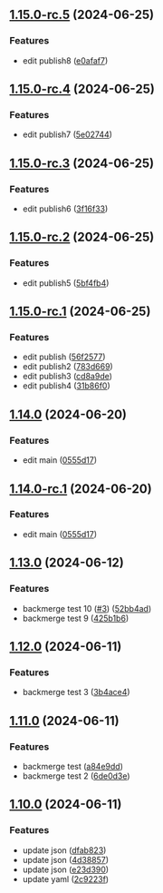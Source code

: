 ## [1.15.0-rc.5](https://github.com/Juyeong-Byeon/ci-deploy/compare/v1.15.0-rc.4...v1.15.0-rc.5) (2024-06-25)

### Features

* edit publish8 ([e0afaf7](https://github.com/Juyeong-Byeon/ci-deploy/commit/e0afaf7ebbdae450425f7aba6b7496d109df76f3))

## [1.15.0-rc.4](https://github.com/Juyeong-Byeon/ci-deploy/compare/v1.15.0-rc.3...v1.15.0-rc.4) (2024-06-25)

### Features

* edit publish7 ([5e02744](https://github.com/Juyeong-Byeon/ci-deploy/commit/5e02744f82731efd2341f67e9996653b8b9195e6))

## [1.15.0-rc.3](https://github.com/Juyeong-Byeon/ci-deploy/compare/v1.15.0-rc.2...v1.15.0-rc.3) (2024-06-25)

### Features

* edit publish6 ([3f16f33](https://github.com/Juyeong-Byeon/ci-deploy/commit/3f16f3384fd397e485e497377741e86c454b8724))

## [1.15.0-rc.2](https://github.com/Juyeong-Byeon/ci-deploy/compare/v1.15.0-rc.1...v1.15.0-rc.2) (2024-06-25)

### Features

* edit publish5 ([5bf4fb4](https://github.com/Juyeong-Byeon/ci-deploy/commit/5bf4fb4096c613ea7bcaaee561b1d1e173a33e53))

## [1.15.0-rc.1](https://github.com/Juyeong-Byeon/ci-deploy/compare/v1.14.0...v1.15.0-rc.1) (2024-06-25)

### Features

* edit publish ([56f2577](https://github.com/Juyeong-Byeon/ci-deploy/commit/56f2577cbb0a46ccdd7bc398d891430e5b7b3324))
* edit publish2 ([783d669](https://github.com/Juyeong-Byeon/ci-deploy/commit/783d669bb9a223216ff371838a7a36d56024d89a))
* edit publish3 ([cd8a9de](https://github.com/Juyeong-Byeon/ci-deploy/commit/cd8a9de9ea3047424e456362c65f546e312284b7))
* edit publish4 ([31b86f0](https://github.com/Juyeong-Byeon/ci-deploy/commit/31b86f0fcefd25ef07a4890a421f0dd4ff32940c))

## [1.14.0](https://github.com/Juyeong-Byeon/ci-deploy/compare/v1.13.0...v1.14.0) (2024-06-20)

### Features

* edit main ([0555d17](https://github.com/Juyeong-Byeon/ci-deploy/commit/0555d17736c6d8ed6f79201e7be989b0d16d26e7))

## [1.14.0-rc.1](https://github.com/Juyeong-Byeon/ci-deploy/compare/v1.13.0...v1.14.0-rc.1) (2024-06-20)

### Features

* edit main ([0555d17](https://github.com/Juyeong-Byeon/ci-deploy/commit/0555d17736c6d8ed6f79201e7be989b0d16d26e7))

## [1.13.0](https://github.com/Juyeong-Byeon/ci-deploy/compare/v1.12.0...v1.13.0) (2024-06-12)

### Features

*  backmerge test 10 ([#3](https://github.com/Juyeong-Byeon/ci-deploy/issues/3)) ([52bb4ad](https://github.com/Juyeong-Byeon/ci-deploy/commit/52bb4adb2d0a409bf283f3c854c1d13b88568cd1))
*  backmerge test 9 ([425b1b6](https://github.com/Juyeong-Byeon/ci-deploy/commit/425b1b616f1075dc7c40f4390fd2e839eb86bf9b))

## [1.12.0](https://github.com/Juyeong-Byeon/ci-deploy/compare/v1.11.0...v1.12.0) (2024-06-11)

### Features

*  backmerge test 3 ([3b4ace4](https://github.com/Juyeong-Byeon/ci-deploy/commit/3b4ace4bdb4556818b631b9c8cfddd1c3e0af497))

## [1.11.0](https://github.com/Juyeong-Byeon/ci-deploy/compare/v1.10.0...v1.11.0) (2024-06-11)

### Features

*  backmerge test ([a84e9dd](https://github.com/Juyeong-Byeon/ci-deploy/commit/a84e9dd75b29523f923e86814560b4da77870878))
*  backmerge test 2 ([6de0d3e](https://github.com/Juyeong-Byeon/ci-deploy/commit/6de0d3e7829acdccc553dc24bf561405a7027e35))

## [1.10.0](https://github.com/Juyeong-Byeon/ci-deploy/compare/v1.9.0...v1.10.0) (2024-06-11)

### Features

*  update json ([dfab823](https://github.com/Juyeong-Byeon/ci-deploy/commit/dfab823da10c58c99b5648fd8cafec125fb8eff6))
*  update json ([4d38857](https://github.com/Juyeong-Byeon/ci-deploy/commit/4d38857a749180074f7f51132dcfe7ff2d6764de))
*  update json ([e23d390](https://github.com/Juyeong-Byeon/ci-deploy/commit/e23d390bb83684abbedfbaa9992c4004c6651f64))
*  update yaml ([2c9223f](https://github.com/Juyeong-Byeon/ci-deploy/commit/2c9223f8ed758cd6798bf4aab50661e57cf82d3f))
